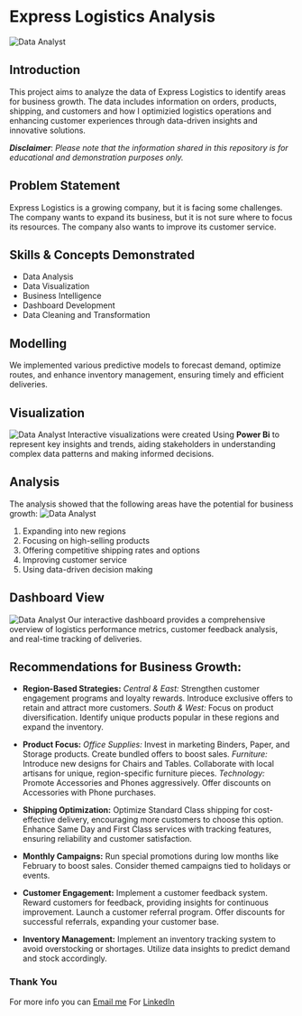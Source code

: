 # Express Logistics Analysis
![Data Analyst]()

## Introduction
This project aims to analyze the data of Express Logistics to identify areas for business growth. The data includes information on orders, products, shipping, and customers and how I optimizied logistics operations and enhancing customer experiences through data-driven insights and innovative solutions.

**_Disclaimer_**: _Please note that the information shared in this repository is for educational and demonstration purposes only._

## Problem Statement
Express Logistics is a growing company, but it is facing some challenges. The company wants to expand its business, but it is not sure where to focus its resources. The company also wants to improve its customer service.

## Skills & Concepts Demonstrated
- Data Analysis 
- Data Visualization
- Business Intelligence
- Dashboard Development
- Data Cleaning and Transformation

## Modelling
We implemented various predictive models to forecast demand, optimize routes, and enhance inventory management, ensuring timely and efficient deliveries.

## Visualization
![Data Analyst]()
Interactive visualizations were created Using **Power Bi** to represent key insights and trends, aiding stakeholders in understanding complex data patterns and making informed decisions.

## Analysis
The analysis showed that the following areas have the potential for business growth:
![Data Analyst]()

1. Expanding into new regions
2. Focusing on high-selling products
3. Offering competitive shipping rates and options
4. Improving customer service
5. Using data-driven decision making

## Dashboard View
![Data Analyst]()
Our interactive dashboard provides a comprehensive overview of logistics performance metrics, customer feedback analysis, and real-time tracking of deliveries.

## Recommendations for Business Growth:

- **Region-Based Strategies:**
_Central & East:_ Strengthen customer engagement programs and loyalty rewards. Introduce exclusive offers to retain and attract more customers.
_South & West:_ Focus on product diversification. Identify unique products popular in these regions and expand the inventory.

- **Product Focus:**
_Office Supplies:_ Invest in marketing Binders, Paper, and Storage products. Create bundled offers to boost sales.
_Furniture:_ Introduce new designs for Chairs and Tables. Collaborate with local artisans for unique, region-specific furniture pieces.
_Technology:_ Promote Accessories and Phones aggressively. Offer discounts on Accessories with Phone purchases.

- **Shipping Optimization:**
Optimize Standard Class shipping for cost-effective delivery, encouraging more customers to choose this option.
Enhance Same Day and First Class services with tracking features, ensuring reliability and customer satisfaction.

- **Monthly Campaigns:**
Run special promotions during low months like February to boost sales. Consider themed campaigns tied to holidays or events.

- **Customer Engagement:**
Implement a customer feedback system. Reward customers for feedback, providing insights for continuous improvement.
Launch a customer referral program. Offer discounts for successful referrals, expanding your customer base.

- **Inventory Management:**
Implement an inventory tracking system to avoid overstocking or shortages. Utilize data insights to predict demand and stock accordingly.


### Thank You 
For more info you can [Email me](muideenadeakanni@gmail.com)
For [LinkedIn](https://www.linkedin.com/in/muideenadeakanni/)







